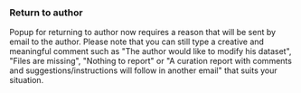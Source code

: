 ### Return to author

Popup for returning to author now requires a reason that will be sent by email to the author.
Please note that you can still type a creative and meaningful comment such as "The author would like to modify his dataset", "Files are missing", "Nothing to report" or "A curation report with comments and suggestions/instructions will follow in another email" that suits your situation.